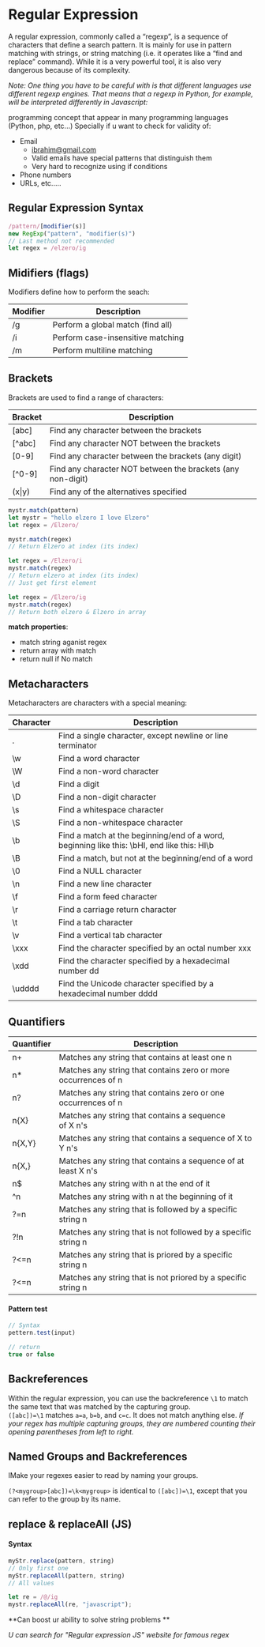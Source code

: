 # Regular Expression

A regular expression, commonly called a “regexp”, is a sequence of characters that define a search pattern.  It is mainly for use in pattern matching with strings, or string matching (i.e. it operates like a “find and replace” command). While it is a very powerful tool, it is also very dangerous because of its complexity.

*Note:*
*One thing you have to be careful with is that different languages use different regexp engines. That means that a regexp in Python, for example, will be interpreted differently in Javascript:*

programming concept that appear in many programming languages (Python, php, etc...)
Specially if u want to check for validity of:
- Email
    - ibrahim@gmail.com
    - Valid emails have special patterns that distinguish them
    - Very hard to recognize using if conditions
- Phone numbers
- URLs, etc.....

## Regular Expression Syntax
```javascript
/pattern/[modifier(s)]
new RegExp("pattern", "modifier(s)")
// Last method not recommended
let regex = /elzero/ig
```

## Midifiers (flags)

Modifiers define how to perform the seach:

Modifier |Description
---------- |-----------
/g |Perform a global match (find all)
/i |Perform case-insensitive matching
/m |Perform multiline matching

## Brackets

Brackets are used to find a range of characters:

Bracket |Description
----------|-------------
[abc] |Find any character between the brackets
[^abc] |Find any character NOT between the brackets
[0-9] |Find any character between the brackets (any digit)
[^0-9] |Find any character NOT between the brackets (any non-digit)
(x\|y) |Find any of the alternatives specified

```javascript
mystr.match(pattern)
let mystr = "hello elzero I love Elzero"
let regex = /Elzero/

mystr.match(regex)
// Return Elzero at index (its index)

let regex = /Elzero/i
mystr.match(regex)
// Return elzero at index (its index) 
// Just get first element

let regex = /Elzero/ig
mystr.match(regex)
// Return both elzero & Elzero in array
```

**match properties**:
- match string aganist regex
- return array with match
- return null if No match

## Metacharacters

Metacharacters are characters with a special meaning:

Character |Description
-------------|-------------
. |Find a single character, except newline or line terminator
\w |Find a word character
\W |Find a non-word character
\d |Find a digit
\D |Find a non-digit character
\s |Find a whitespace character
\S |Find a non-whitespace character
\b |Find a match at the beginning/end of a word, beginning like this: \bHI, end like this: HI\b
\B |Find a match, but not at the beginning/end of a word
\0 |Find a NULL character
\n |Find a new line character
\f |Find a form feed character
\r |Find a carriage return character
\t |Find a tab character
\v |Find a vertical tab character
\xxx |Find the character specified by an octal number xxx
\xdd |Find the character specified by a hexadecimal number dd
\udddd |Find the Unicode character specified by a hexadecimal number dddd


## Quantifiers

Quantifier |Description
-------------|-------------
n+ |Matches any string that contains at least one n
n* |Matches any string that contains zero or more occurrences of n
n? |Matches any string that contains zero or one occurrences of n
n{X} |Matches any string that contains a sequence of X n's
n{X,Y} |Matches any string that contains a sequence of X to Y n's
n{X,} |Matches any string that contains a sequence of at least X n's
n$ |Matches any string with n at the end of it
^n |Matches any string with n at the beginning of it
?=n |Matches any string that is followed by a specific string n
?!n |Matches any string that is not followed by a specific string n
?<=n |Matches any string that is priored by a specific string n
?<=n |Matches any string that is not priored by a specific string n

#### Pattern test
```javascript
// Syntax
pettern.test(input)

// return
true or false
```

## Backreferences

Within the regular expression, you can use the backreference `\1` to match the same text that was matched by the capturing group.
`([abc])=\1` matches `a=a`, `b=b`, and `c=c`. It does not match anything else.
*If your regex has multiple capturing groups, they are numbered counting their opening parentheses from left to right.*

## Named Groups and Backreferences

IMake your regexes easier to read by naming your groups.

`(?<mygroup>[abc])=\k<mygroup>` is identical to `([abc])=\1`, except that you can refer to the group by its name.




## replace & replaceAll (JS)
#### Syntax
```javascript
myStr.replace(pattern, string)
// Only first one
myStr.replaceAll(pattern, string)
// All values

let re = /@/ig
mystr.replaceAll(re, "javascript");
```

**Can boost ur ability to solve string problems **

*U can search for "Regular expression JS" website for famous regex*





